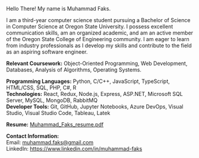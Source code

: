 Hello There! My name is Muhammad Faks.

I am a third-year computer science student pursuing a Bachelor of Science in Computer Science at Oregon State University. I possess excellent communication skills, am an organized academic, and am an active member of the Oregon State College of Engineering community. I am eager to learn from industry professionals as I develop my skills and contribute to the field as an aspiring software engineer.

**Relevant Coursework:** Object-Oriented Programming, Web Development, Databases, Analysis of Algorithms, Operating Systems.

**Programming Languages:** Python, C/C++, JavaScript, TypeScript, HTML/CSS, SQL, PHP, C#, R      
**Technologies:** React, Redux, Node.js, Express, ASP.NET, Microsoft SQL Server, MySQL, MongoDB, RabbitMQ      
**Developer Tools:** Git, GitHub, Jupyter Notebooks, Azure DevOps, Visual Studio, Visual Studio Code, Tableau, Latek    

**Resume:** [Muhammad_Faks_resume.pdf](https://github.com/mfaks/mfaks/files/13775653/Muhammad_Faks_resume.pdf)

**Contact Information:**    
Email: muhammad.faks@gmail.com     
LinkedIn: https://www.linkedin.com/in/muhammad-faks
